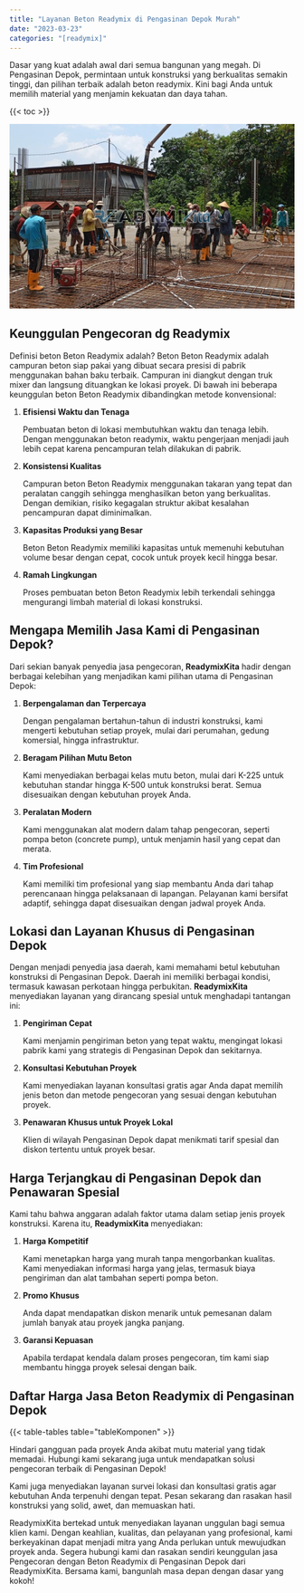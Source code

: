 ```yaml
---
title: "Layanan Beton Readymix di Pengasinan Depok Murah"
date: "2023-03-23"
categories: "[readymix]"
---
```


Dasar yang kuat adalah awal dari semua bangunan yang megah. Di Pengasinan Depok, permintaan untuk konstruksi yang berkualitas semakin tinggi, dan pilihan terbaik adalah beton readymix. Kini bagi Anda untuk memilih material yang menjamin kekuatan dan daya tahan.

{{< toc >}}

![Layanan Beton Readymix di Pengasinan Depok Murah](/images/readymix/cor-readymix-28.jpg)

## Keunggulan Pengecoran dg Readymix

Definisi beton Beton Readymix adalah? Beton Beton Readymix adalah campuran beton siap pakai yang dibuat secara presisi di pabrik menggunakan bahan baku terbaik. Campuran ini diangkut dengan truk mixer dan langsung dituangkan ke lokasi proyek. Di bawah ini beberapa keunggulan beton Beton Readymix dibandingkan metode konvensional:

1. **Efisiensi Waktu dan Tenaga**

   Pembuatan beton di lokasi membutuhkan waktu dan tenaga lebih. Dengan menggunakan beton readymix, waktu pengerjaan menjadi jauh lebih cepat karena pencampuran telah dilakukan di pabrik.

2. **Konsistensi Kualitas**

   Campuran beton Beton Readymix menggunakan takaran yang tepat dan peralatan canggih sehingga menghasilkan beton yang berkualitas. Dengan demikian, risiko kegagalan struktur akibat kesalahan pencampuran dapat diminimalkan.

3. **Kapasitas Produksi yang Besar**

   Beton Beton Readymix memiliki kapasitas untuk memenuhi kebutuhan volume besar dengan cepat, cocok untuk proyek kecil hingga besar.

4. **Ramah Lingkungan**

   Proses pembuatan beton Beton Readymix lebih terkendali sehingga mengurangi limbah material di lokasi konstruksi.

## Mengapa Memilih Jasa Kami di Pengasinan Depok?

Dari sekian banyak penyedia jasa pengecoran, **ReadymixKita** hadir dengan berbagai kelebihan yang menjadikan kami pilihan utama di Pengasinan Depok:

1. **Berpengalaman dan Terpercaya**

   Dengan pengalaman bertahun-tahun di industri konstruksi, kami mengerti kebutuhan setiap proyek, mulai dari perumahan, gedung komersial, hingga infrastruktur.

2. **Beragam Pilihan Mutu Beton**

   Kami menyediakan berbagai kelas mutu beton, mulai dari K-225 untuk kebutuhan standar hingga K-500 untuk konstruksi berat. Semua disesuaikan dengan kebutuhan proyek Anda.

3. **Peralatan Modern**

   Kami menggunakan alat modern dalam tahap pengecoran, seperti pompa beton (concrete pump), untuk menjamin hasil yang cepat dan merata.

4. **Tim Profesional**

   Kami memiliki tim profesional yang siap membantu Anda dari tahap perencanaan hingga pelaksanaan di lapangan. Pelayanan kami bersifat adaptif, sehingga dapat disesuaikan dengan jadwal proyek Anda.

## Lokasi dan Layanan Khusus di Pengasinan Depok

Dengan menjadi penyedia jasa daerah, kami memahami betul kebutuhan konstruksi di Pengasinan Depok. Daerah ini memiliki berbagai kondisi, termasuk kawasan perkotaan hingga perbukitan. **ReadymixKita** menyediakan layanan yang dirancang spesial untuk menghadapi tantangan ini:

1. **Pengiriman Cepat**

   Kami menjamin pengiriman beton yang tepat waktu, mengingat lokasi pabrik kami yang strategis di Pengasinan Depok dan sekitarnya.

2. **Konsultasi Kebutuhan Proyek**

   Kami menyediakan layanan konsultasi gratis agar Anda dapat memilih jenis beton dan metode pengecoran yang sesuai dengan kebutuhan proyek.

3. **Penawaran Khusus untuk Proyek Lokal**

   Klien di wilayah Pengasinan Depok dapat menikmati tarif spesial dan diskon tertentu untuk proyek besar.

## Harga Terjangkau di Pengasinan Depok dan Penawaran Spesial

Kami tahu bahwa anggaran adalah faktor utama dalam setiap jenis proyek konstruksi. Karena itu, **ReadymixKita** menyediakan:

1. **Harga Kompetitif**

   Kami menetapkan harga yang murah tanpa mengorbankan kualitas. Kami menyediakan informasi harga yang jelas, termasuk biaya pengiriman dan alat tambahan seperti pompa beton.

2. **Promo Khusus**

   Anda dapat mendapatkan diskon menarik untuk pemesanan dalam jumlah banyak atau proyek jangka panjang.

3. **Garansi Kepuasan**

   Apabila terdapat kendala dalam proses pengecoran, tim kami siap membantu hingga proyek selesai dengan baik.

## Daftar Harga Jasa Beton Readymix di Pengasinan Depok

{{< table-tables table="tableKomponen" >}}

Hindari gangguan pada proyek Anda akibat mutu material yang tidak memadai. Hubungi kami sekarang juga untuk mendapatkan solusi pengecoran terbaik di Pengasinan Depok!

Kami juga menyediakan layanan survei lokasi dan konsultasi gratis agar kebutuhan Anda terpenuhi dengan tepat. Pesan sekarang dan rasakan hasil konstruksi yang solid, awet, dan memuaskan hati.

ReadymixKita bertekad untuk menyediakan layanan unggulan bagi semua klien kami. Dengan keahlian, kualitas, dan pelayanan yang profesional, kami berkeyakinan dapat menjadi mitra yang Anda perlukan untuk mewujudkan proyek anda. Segera hubungi kami dan rasakan sendiri keunggulan jasa Pengecoran dengan Beton Readymix di Pengasinan Depok dari ReadymixKita. Bersama kami, bangunlah masa depan dengan dasar yang kokoh!